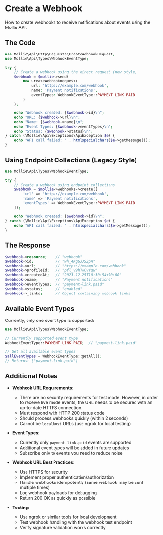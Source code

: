 # Create a Webhook

How to create webhooks to receive notifications about events using the Mollie API.

## The Code

```php
use Mollie\Api\Http\Requests\CreateWebhookRequest;
use Mollie\Api\Types\WebhookEventType;

try {
    // Create a webhook using the direct request (new style)
    $webhook = $mollie->send(
        new CreateWebhookRequest(
            url: 'https://example.com/webhook',
            name: 'Payment notifications',
            eventTypes: WebhookEventType::PAYMENT_LINK_PAID
        )
    );

    echo "Webhook created: {$webhook->id}\n";
    echo "URL: {$webhook->url}\n";
    echo "Name: {$webhook->name}\n";
    echo "Event Types: {$webhook->eventTypes}\n";
    echo "Status: {$webhook->status}\n";
} catch (\Mollie\Api\Exceptions\ApiException $e) {
    echo "API call failed: " . htmlspecialchars($e->getMessage());
}
```

## Using Endpoint Collections (Legacy Style)

```php
use Mollie\Api\Types\WebhookEventType;

try {
    // Create a webhook using endpoint collections
    $webhook = $mollie->webhooks->create([
        'url' => 'https://example.com/webhook',
        'name' => 'Payment notifications',
        'eventTypes' => WebhookEventType::PAYMENT_LINK_PAID
    ]);

    echo "Webhook created: {$webhook->id}\n";
} catch (\Mollie\Api\Exceptions\ApiException $e) {
    echo "API call failed: " . htmlspecialchars($e->getMessage());
}
```

## The Response

```php
$webhook->resource;    // "webhook"
$webhook->id;          // "wh_4KgGJJSZpH"
$webhook->url;         // "https://example.com/webhook"
$webhook->profileId;   // "pfl_v9hTwCvYqw"
$webhook->createdAt;   // "2023-12-25T10:30:54+00:00"
$webhook->name;        // "Payment notifications"
$webhook->eventTypes;  // "payment-link.paid"
$webhook->status;      // "enabled"
$webhook->_links;      // Object containing webhook links
```

## Available Event Types

Currently, only one event type is supported:

```php
use Mollie\Api\Types\WebhookEventType;

// Currently supported event type
WebhookEventType::PAYMENT_LINK_PAID;  // "payment-link.paid"

// Get all available event types
$allEventTypes = WebhookEventType::getAll();
// Returns: ["payment-link.paid"]
```

## Additional Notes

- **Webhook URL Requirements**:
  - There are no security requirements for test mode. However, in order to receive live mode events, the URL needs to be secured with an up-to-date HTTPS connection.
  - Must respond with HTTP 200 status code
  - Should process webhooks quickly (within 2 seconds)
  - Cannot be `localhost` URLs (use ngrok for local testing)

- **Event Types**:
  - Currently only `payment-link.paid` events are supported
  - Additional event types will be added in future updates
  - Subscribe only to events you need to reduce noise

- **Webhook URL Best Practices**:
  - Use HTTPS for security
  - Implement proper authentication/authorization
  - Handle webhooks idempotently (same webhook may be sent multiple times)
  - Log webhook payloads for debugging
  - Return 200 OK as quickly as possible

- **Testing**:
  - Use ngrok or similar tools for local development
  - Test webhook handling with the webhook test endpoint
  - Verify signature validation works correctly
